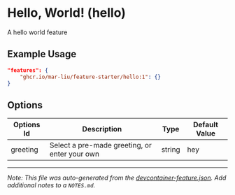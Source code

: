 
# Hello, World! (hello)

A hello world feature

## Example Usage

```json
"features": {
    "ghcr.io/mar-liu/feature-starter/hello:1": {}
}
```

## Options

| Options Id | Description | Type | Default Value |
|-----|-----|-----|-----|
| greeting | Select a pre-made greeting, or enter your own | string | hey |



---

_Note: This file was auto-generated from the [devcontainer-feature.json](https://github.com/mar-liu/feature-starter/blob/main/src/hello/devcontainer-feature.json).  Add additional notes to a `NOTES.md`._
